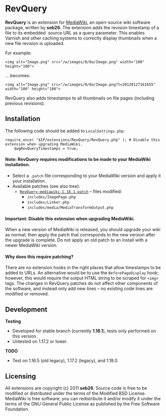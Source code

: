 RevQuery
====================

**RevQuery** is an extension for [MediaWiki](http://www.mediawiki.org/wiki/MediaWiki), an open-source wiki software package, written by **seb26**. The extension adds the revision timestamp of a file to its embedded <img> source URL as a query parameter. This enables Varnish and other caching systems to correctly display thumbnails when a new file revision is uploaded.

For example:

    <img alt="Image.png" src="/w/images/0/0a/Image.png" width="100" height="100">

... becomes:

    <img alt="Image.png" src="/w/images/0/0a/Image.png?t=20120127161655" width="100" height="100">

RevQuery also adds timestamps to all thumbnails on file pages (including previous revisions).

Installation
------------

The following code should be added to `LocalSettings.php`:

    require_once( "$IP/extensions/RevQuery/RevQuery.php" ); # Disable this extension when upgrading MediaWiki.
        $wgRevQueryTimestamps = true;

#### Note: RevQuery requires modifications to be made to your MediaWiki installation.

* Select a `.patch` file corresponding to your MediaWiki version and apply it your installation.
* Available patches (see also tree):
    * [`RevQuery-mediawiki-1.18.1.patch`](https://raw.github.com/seb26/revquery/master/RevQuery-mediawiki-1.18.1.patch) &ndash; files modified:
        * `includes/ImagePage.php`
        * `includes/Linker.php`
        * `includes/media/MediaTransformOutput.php`

#### Important: Disable this extension when upgrading MediaWiki.

When a new version of MediaWiki is released, you should upgrade your wiki as normal; then apply the patch that corresponds to the new version after the upgrade is complete. Do not apply an old patch to an install with a newer MediaWiki version.

#### Why does this require patching?

There are no extension hooks in the right places that allow timestamps to be added to URLs. An alternative would be to use the `BeforePageDisplay` hook; however, this would require the output HTML string to be scraped for `<img>` tags. The changes in RevQuery patches do not affect other components of the software, and instead only add new lines &ndash; no existing code lines are modified or removed.

Development
-----------

**Testing**

* Developed for stable branch (currently **1.18.1**), tests only performed on this version.
* Untested on 1.17.2 or lower.

**TODO**

* Test on 1.16.5 (old legacy), 1.17.2 (legacy), and 1.18.0.

Licensing
---------

All extensions are copyright (c) 2011 **seb26**. Source code is free to be modified or distributed under the terms of the Modified BSD License. MediaWiki is free software; you can redistribute it and/or modify it under the terms of the GNU General Public License as published by the Free Software Foundation.
